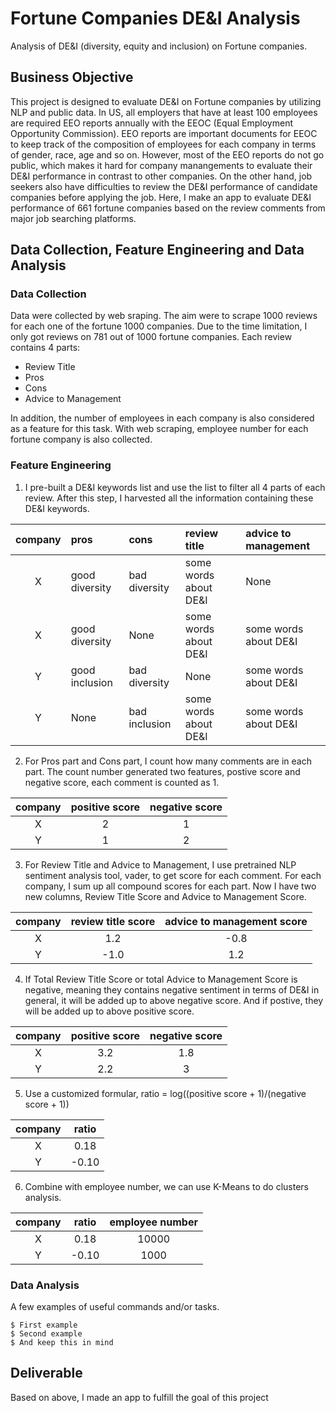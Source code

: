 # Fortune Companies DE&I Analysis

Analysis of DE&I (diversity, equity and inclusion) on Fortune companies. 

## Business Objective

This project is designed to evaluate DE&I on Fortune companies by utilizing NLP and public data. In US, all employers that have at least 100 employees are required EEO reports annually with the EEOC (Equal Employment Opportunity Commission). EEO reports are important documents for EEOC to keep track of the composition of employees for each company in terms of gender, race, age and so on. However, most of the EEO reports do not go public, which makes it hard for company manangements to evaluate their DE&I performance in contrast to other companies. On the other hand, job seekers also have difficulties to review the DE&I performance of candidate companies before applying the job. Here, I make an app to evaluate DE&I performance of 661 fortune companies based on the review comments from major job searching platforms.

## Data Collection, Feature Engineering and Data Analysis

### Data Collection

Data were collected by web sraping. The aim were to scrape 1000 reviews for each one of the fortune 1000 companies. Due to the time limitation, I only got reviews on 781 out of 1000 fortune companies. Each review contains 4 parts:

* Review Title
* Pros
* Cons
* Advice to Management

In addition, the number of employees in each company is also considered as a feature for this task. With web scraping, employee number for each fortune company is also collected.

### Feature Engineering

1. I pre-built a DE&I keywords list and use the list to filter all 4 parts of each review. After this step, I harvested all the information containing these DE&I keywords. 

| company | pros | cons | review title | advice to management |
| :---:         |     :---      |     :---     |     :---     |        :--- |
| X | good diversity | bad diversity |some words about DE&I | None|
| X | good diversity | None          |some words about DE&I | some words about DE&I |
| Y | good inclusion | bad diversity |None            | some words about DE&I |
| Y | None           | bad inclusion |some words about DE&I | some words about DE&I|

2. For Pros part and Cons part, I count how many comments are in each part. The count number generated two features, postive score and negative score, each comment is counted as 1.

| company | positive score | negative score |
| :---:         |     :---:     |        :---: |
| X | 2 | 1 |
| Y | 1 | 2 |

3. For Review Title and Advice to Management, I use pretrained NLP sentiment analysis tool, vader, to get score for each comment. For each company, I sum up all compound scores for each part. Now I have two new columns, Review Title Score and Advice to Management Score.

| company | review title score | advice to management score |
| :---:        |     :---:     |        :---: |
| X | 1.2 | -0.8 |
| Y | -1.0 | 1.2 |

4. If Total Review Title Score or total Advice to Management Score is negative, meaning they contains negative sentiment in terms of DE&I in general, it will be added up to above negative score. And if postive, they will be added up to above positive score.

| company | positive score | negative score |
| :---:         |     :---:     |        :---: |
| X | 3.2 | 1.8 |
| Y | 2.2 | 3 |

5. Use a customized formular, ratio = log((positive score + 1)/(negative score + 1))

| company | ratio |
| :---:    |  :---: |
| X | 0.18 |
| Y | -0.10 |

6. Combine with employee number, we can use K-Means to do clusters analysis.

| company | ratio | employee number |
| :---:    |  :---: |	:---: |
| X | 0.18 | 10000 |
| Y | -0.10 | 1000 |


### Data Analysis

A few examples of useful commands and/or tasks.

```
$ First example
$ Second example
$ And keep this in mind
```

## Deliverable

Based on above, I made an app to fulfill the goal of this project

